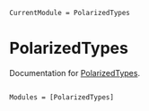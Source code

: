 ```@meta
CurrentModule = PolarizedTypes
```

# PolarizedTypes

Documentation for [PolarizedTypes](https://github.com/ptiede/PolarizedTypes.jl).

```@index
```

```@autodocs
Modules = [PolarizedTypes]
```
